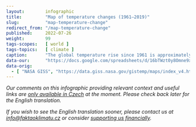 ```yaml
---
layout:        infographic
title:         "Map of temperature changes (1961–2019)"
slug:          "map-temperature-change"
redirect_from: "/map-temperature-change"
published:     2022-07-26
weight:        99
tags-scopes:   [ world ]
tags-topics:   [ climate ]
caption:       "The global temperature rise since 1961 is approximately 1.1°C. However, the warming rate is not the same for all locations: while the temperature in most of the planet's oceans has not increased by more than 0.8°C, most of the world's land is warming considerably faster. The highest warming rate on Earth (over 4°C in the last 60 years) is in the Arctic Ocean."
data-our:      "https://docs.google.com/spreadsheets/d/16bTWzt0y8Omne9xxjd3o1rpszF764ATaC5UpFO5Zd7I/edit?usp=sharing"
data-orig:
  - [ "NASA GISS", "https://data.giss.nasa.gov/gistemp/maps/index_v4.html" ]
---
```


_Our comments on this infographic providing relevant context and useful links are [only available in Czech](https://faktaoklimatu.cz/infografiky/mapa-zmeny-teploty) at the moment. Please check back later for the English translation._

_If you wish to see the English translation sooner, please contact us at [info@faktaoklimatu.cz](mailto:info@faktaoklimatu.cz) or consider [supporting us financially](https://www.darujme.cz/projekt/1203742)._
